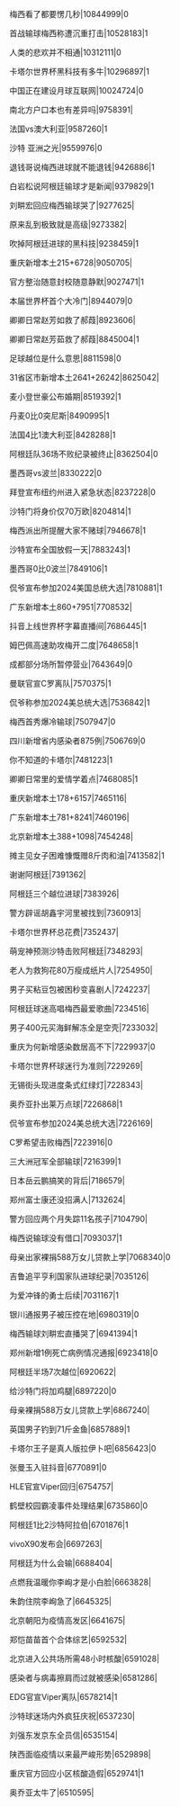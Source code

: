 梅西看了都要愣几秒|10844999|0

首战输球梅西称遭沉重打击|10528183|1

人类的悲欢并不相通|10312111|0

卡塔尔世界杯黑科技有多牛|10296897|1

中国正在建设月球互联网|10024724|0

南北方户口本也有差异吗|9758391|

法国vs澳大利亚|9587260|1

沙特 亚洲之光|9559976|0

退钱哥说梅西进球就不能退钱|9426886|1

白岩松说阿根廷输球才是新闻|9379829|1

刘畊宏回应梅西输球哭了|9277625|

原来乱到极致就是高级|9273382|

吹掉阿根廷进球的黑科技|9238459|1

重庆新增本土215+6728|9050705|

官方整治随意封校随意静默|9027471|1

本届世界杯首个大冷门|8944079|0

卿卿日常赵芳如救了郝葭|8923606|

卿卿日常赵芳茹救了郝葭|8845004|1

足球越位是什么意思|8811598|0

31省区市新增本土2641+26242|8625042|

麦小登世豪公布婚期|8519392|1

丹麦0比0突尼斯|8490995|1

法国4比1澳大利亚|8428288|1

阿根廷队36场不败纪录被终止|8362504|0

墨西哥vs波兰|8330222|0

拜登宣布纽约州进入紧急状态|8237228|0

沙特门将身价仅70万欧|8204814|1

梅西派出所提醒大家不赌球|7946678|1

沙特宣布全国放假一天|7883243|1

墨西哥0比0波兰|7849106|1

侃爷宣布参加2024美国总统大选|7810881|1

广东新增本土860+7951|7708532|

抖音上线世界杯字幕直播间|7686445|1

姆巴佩高速助攻梅开二度|7648658|1

成都部分场所暂停营业|7643649|0

曼联官宣C罗离队|7570375|1

侃爷称参加2024美总统大选|7536842|1

梅西首秀爆冷输球|7507947|0

四川新增省内感染者875例|7506769|0

你不知道的卡塔尔|7481223|1

卿卿日常里的爱情学着点|7468085|1

重庆新增本土178+6157|7465116|

广东新增本土781+8241|7460196|

北京新增本土388+1098|7454248|

摊主见女子困难慷慨赠8斤肉和油|7413582|1

谢谢阿根廷|7391362|

阿根廷三个越位进球|7383926|

警方辟谣胡鑫宇河里被找到|7360913|

卡塔尔世界杯总花费|7352437|

萌宠神预测沙特击败阿根廷|7348293|

老人为救狗花80万瘦成纸片人|7254950|

男子买粘豆包被困秒变喜剧人|7242237|

阿根廷球迷高唱梅西最爱歌曲|7234516|

男子400元买海鲜解冻全是空壳|7233032|

重庆为何新增感染数居高不下|7229937|0

卡塔尔世界杯球迷行为准则|7229269|

无锡街头现进度条式红绿灯|7228343|

奥乔亚扑出莱万点球|7226868|1

侃爷宣布参加2024美总统大选|7226169|

C罗希望击败梅西|7223916|0

三大洲冠军全部输球|7216399|1

日本岳云鹏搞笑的背后|7186579|

郑州富士康还没招满人|7132624|

警方回应两个月失踪11名孩子|7104790|

梅西说输球没有借口|7093037|1

母亲出家裸捐588万女儿贷款上学|7068340|0

吉鲁追平亨利国家队进球纪录|7035126|

为爱冲锋的勇士后续|7031167|1

银川通报男子被压控在地|6980319|0

梅西输球刘畊宏直播哭了|6941394|1

郑州新增1例死亡病例情况通报|6923418|0

阿根廷半场7次越位|6920622|

给沙特门将加鸡腿|6897220|0

母亲裸捐588万女儿贷款上学|6867240|

英国男子钓到71斤金鱼|6857889|1

卡塔尔王子是真人版拉伊卜吧|6856423|0

张曼玉入驻抖音|6770891|0

HLE官宣Viper回归|6754757|

鹤壁校园霸凌事件处理结果|6735860|0

阿根廷1比2沙特阿拉伯|6701876|1

vivoX90发布会|6697263|

阿根廷为什么会输|6688404|

点燃我温暖你李峋才是小白脸|6663828|

朱韵住院李峋急了|6645325|

北京朝阳为疫情高发区|6641675|

郑恺苗苗首个合体综艺|6592532|

北京进入公共场所需48小时核酸|6591028|

感染者与病毒擦肩而过就被感染|6581286|

EDG官宣Viper离队|6578214|1

沙特球迷场内外疯狂庆祝|6537230|

刘强东发京东全员信|6535154|

陕西面临疫情以来最严峻形势|6529898|

重庆官方回应小区核酸造假|6529741|1

奥乔亚太牛了|6510595|

